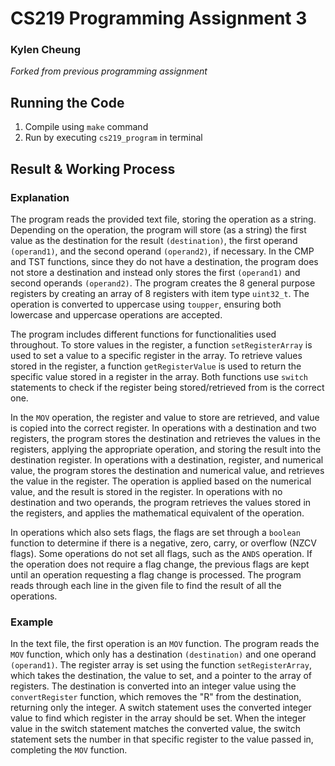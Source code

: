# CS219 Programming Assignment 3
### Kylen Cheung

*Forked from previous programming assignment*

## Running the Code
1. Compile using `make` command
2. Run by executing `cs219_program` in terminal

## Result & Working Process
### Explanation
The program reads the provided text file, storing the operation as a string. Depending on the operation, the program will store (as a string) the first value as the destination for the result `(destination)`, the first operand `(operand1)`, and the second operand `(operand2)`, if necessary. In the CMP and TST functions, since they do not have a destination, the program does not store a destination and instead only stores the first `(operand1)` and second operands `(operand2)`. The program creates the 8 general purpose registers by creating an array of 8 registers with item type `uint32_t`. The operation is converted to uppercase using `toupper`, ensuring both lowercase and uppercase operations are accepted. 

The program includes different functions for functionalities used throughout. To store values in the register, a function `setRegisterArray` is used to set a value to a specific register in the array. To retrieve values stored in the register, a function `getRegisterValue` is used to return the specific value stored in a register in the array. Both functions use `switch` statements to check if the register being stored/retrieved from is the correct one. 

In the `MOV` operation, the register and value to store are retrieved, and value is copied into the correct register. In operations with a destination and two registers, the program stores the destination and retrieves the values in the registers, applying the appropriate operation, and storing the result into the destination register. In operations with a destination, register, and numerical value, the program stores the destination and numerical value, and retrieves the value in the register. The operation is applied based on the numerical value, and the result is stored in the register. In operations with no destination and two operands, the program retrieves the values stored in the registers, and applies the mathematical equivalent of the operation.

In operations which also sets flags, the flags are set through a `boolean` function to determine if there is a negative, zero, carry, or overflow (NZCV flags). Some operations do not set all flags, such as the `ANDS` operation. If the operation does not require a flag change, the previous flags are kept until an operation requesting a flag change is processed. The program reads through each line in the given file to find the result of all the operations.

### Example
In the text file, the first operation is an `MOV` function. The program reads the `MOV` function, which only has a destination `(destination)` and one operand `(operand1)`. The register array is set using the function `setRegisterArray`, which takes the destination, the value to set, and a pointer to the array of registers. The destination is converted into an integer value using the `convertRegister` function, which removes the "R" from the destination, returning only the integer. A switch statement uses the converted integer value to find which register in the array should be set. When the integer value in the switch statement matches the converted value, the switch statement sets the number in that specific register to the value passed in, completing the `MOV` function. 